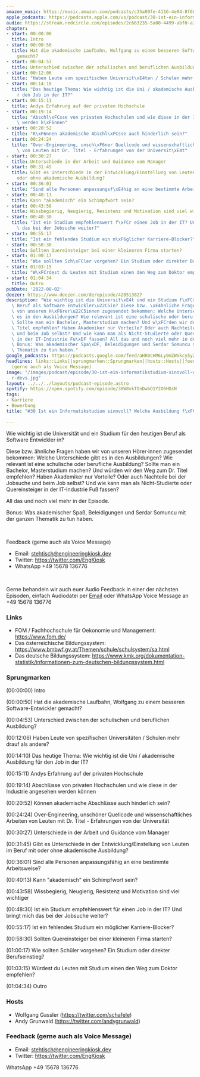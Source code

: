```yaml
---
amazon_music: https://music.amazon.com/podcasts/c35a09fe-4116-4e04-8f68-77d61b112e46/episodes/1b15c712-2594-484e-bbda-994564d8a21e/engineering-kiosk-30-ist-ein-informatikstudium-sinnvoll-welche-ausbildung-f%C3%BCr-devs
apple_podcasts: https://podcasts.apple.com/us/podcast/30-ist-ein-informatikstudium-sinnvoll-welche-ausbildung/id1603082924?i=1000574728229&uo=4
audio: https://stream.redcircle.com/episodes/2c663235-5a00-4499-abf0-a205f4ad2b39/stream.mp3
chapter:
- start: 00:00:00
  title: Intro
- start: 00:00:50
  title: Hat die akademische Laufbahn, Wolfgang zu einem besseren Software-Entwickler
    gemacht?
- start: 00:04:53
  title: Unterschied zwischen der schulischen und beruflichen Ausbildung?
- start: 00:12:06
  title: "Haben Leute von spezifischen Universit\xE4ten / Schulen mehr drauf als andere?"
- start: 00:14:10
  title: "Das heutige Thema: Wie wichtig ist die Uni / akademische Ausbildung f\xFC\
    r den Job in der IT?"
- start: 00:15:11
  title: Andys Erfahrung auf der privaten Hochschule
- start: 00:19:14
  title: "Abschl\xFCsse von privaten Hochschulen und wie diese in der Industrie angesehen\
    \ werden k\xF6nnen"
- start: 00:20:52
  title: "K\xF6nnen akademische Abschl\xFCsse auch hinderlich sein?"
- start: 00:24:24
  title: "Over-Engineering, unsch\xF6ner Quellcode und wissenschaftliches Arbeiten\
    \ von Leuten mit Dr. Titel - Erfahrungen von der Universit\xE4t"
- start: 00:30:27
  title: Unterschiede in der Arbeit und Guidance vom Manager
- start: 00:31:45
  title: Gibt es Unterschiede in der Entwicklung/Einstellung von Leuten im Beruf mit
    oder ohne akademische Ausbildung?
- start: 00:36:01
  title: "Sind alle Personen anpassungsf\xE4hig an eine bestimmte Arbeitsweise?"
- start: 00:40:13
  title: Kann "akademisch" ein Schimpfwort sein?
- start: 00:43:58
  title: Wissbegierig, Neugierig, Resistenz und Motivation sind viel wichtiger
- start: 00:48:30
  title: "Ist ein Studium empfehlenswert f\xFCr einen Job in der IT? Und bringt mich\
    \ das bei der Jobsuche weiter?"
- start: 00:55:17
  title: "Ist ein fehlendes Studium ein m\xF6glicher Karriere-Blocker?"
- start: 00:58:30
  title: Sollten Quereinsteiger bei einer kleineren Firma starten?
- start: 01:00:17
  title: "Wie sollten Sch\xFCler vorgehen? Ein Studium oder direkter Berufseinstieg?"
- start: 01:03:15
  title: "W\xFCrdest du Leuten mit Studium einen den Weg zum Doktor empfehlen?"
- start: 01:04:34
  title: Outro
pubDate: '2022-08-02'
deezer: https://www.deezer.com/de/episode/420513827
description: "Wie wichtig ist die Universit\xE4t und ein Studium f\xFCr den heutigen\
  \ Beruf als Software Entwickler\u22C5in? Diese bzw. \xE4hnliche Fragen haben wir\
  \ von unseren H\xF6rer\u22C5innen zugesendet bekommen: Welche Unterschiede gibt\
  \ es in den Ausbildungen? Wie relevant ist eine schulische oder berufliche Ausbildung?\
  \ Sollte man ein Bachelor, Masterstudium machen? Und w\xFCrden wir den Weg zum Dr.\
  \ Titel empfehlen? Haben Akademiker nur Vorteile? Oder auch Nachteile bei der Jobsuche\
  \ und beim Job selbst? Und wie kann man als Nicht-Studierte oder Quereinsteiger\
  \ in der IT-Industrie Fu\xDF fassen? All das und noch viel mehr in der Episode.\
  \ Bonus: Was akademischer Spa\xDF, Beleidigungen und Serdar Somuncu mit der ganzen\
  \ Thematik zu tun haben."
google_podcasts: https://podcasts.google.com/feed/aHR0cHM6Ly9mZWVkcy5yZWRjaXJjbGUuY29tLzBlY2ZkZmQ3LWZkYTEtNGMzZC05NTE1LTQ3NjcyN2Y5ZGY1ZQ/episode/M2Y5ZTJjN2ItOGYwZC00MTcwLWE4MGYtZTVkZmZkMjBlMzEw?sa=X&ved=0CAUQkfYCahcKEwiIjdzarrT5AhUAAAAAHQAAAAAQAQ
headlines: links::Links||sprungmarken::Sprungmarken||hosts::Hosts||feedback-gerne-auch-als-voice-message::Feedback
  (gerne auch als Voice Message)
image: "/images/podcast/episode/30-ist-ein-informatikstudium-sinnvoll-welche-ausbildung-f\xFC\
  r-devs.jpg"
layout: ../../../layouts/podcast-episode.astro
spotify: https://open.spotify.com/episode/3XW8vkTOnDwbO1Y2O6HDsN
tags:
- Karriere
- Bewerbung
title: "#30 Ist ein Informatikstudium sinnvoll? Welche Ausbildung f\xFCr Devs?"

---
```

<p>Wie wichtig ist die Universität und ein Studium für den heutigen Beruf als Software Entwickler⋅in?</p><p>Diese bzw. ähnliche Fragen haben wir von unseren Hörer⋅innen zugesendet bekommen: Welche Unterschiede gibt es in den Ausbildungen? Wie relevant ist eine schulische oder berufliche Ausbildung? Sollte man ein Bachelor, Masterstudium machen? Und würden wir den Weg zum Dr. Titel empfehlen? Haben Akademiker nur Vorteile? Oder auch Nachteile bei der Jobsuche und beim Job selbst? Und wie kann man als Nicht-Studierte oder Quereinsteiger in der IT-Industrie Fuß fassen?</p><p>All das und noch viel mehr in der Episode.</p><p>Bonus: Was akademischer Spaß, Beleidigungen und Serdar Somuncu mit der ganzen Thematik zu tun haben.</p><p><br></p><p>Feedback (gerne auch als Voice Message)</p><ul><li>Email: <a href="mailto:stehtisch@engineeringkiosk.dev" rel="nofollow">stehtisch@engineeringkiosk.dev</a></li><li>Twitter: <a href="https://twitter.com/EngKiosk" rel="nofollow">https://twitter.com/EngKiosk</a></li><li>WhatsApp +49 15678 136776</li></ul><p><br></p><p>Gerne behandeln wir auch euer Audio Feedback in einer der nächsten Episoden, einfach Audiodatei per <a href="https://engineeringkiosk.dev/kontakt/" rel="nofollow">Email</a> oder WhatsApp Voice Message an +49 15678 136776</p><h3 id="links">Links</h3><ul><li>FOM / Fachhochschule für Oekonomie und Management: <a href="https://www.fom.de/" rel="nofollow">https://www.fom.de/</a></li><li>Das österreichische Bildungssystem: <a href="https://www.bmbwf.gv.at/Themen/schule/schulsystem/sa.html" rel="nofollow">https://www.bmbwf.gv.at/Themen/schule/schulsystem/sa.html</a> </li><li>Das deutsche Bildungssystem: <a href="https://www.kmk.org/dokumentation-statistik/informationen-zum-deutschen-bildungssystem.html" rel="nofollow">https://www.kmk.org/dokumentation-statistik/informationen-zum-deutschen-bildungssystem.html</a> </li></ul><h3 id="sprungmarken">Sprungmarken</h3><p>(00:00:00) Intro</p><p>(00:00:50) Hat die akademische Laufbahn, Wolfgang zu einem besseren Software-Entwickler gemacht?</p><p>(00:04:53) Unterschied zwischen der schulischen und beruflichen Ausbildung?</p><p>(00:12:06) Haben Leute von spezifischen Universitäten / Schulen mehr drauf als andere?</p><p>(00:14:10) Das heutige Thema: Wie wichtig ist die Uni / akademische Ausbildung für den Job in der IT?</p><p>(00:15:11) Andys Erfahrung auf der privaten Hochschule</p><p>(00:19:14) Abschlüsse von privaten Hochschulen und wie diese in der Industrie angesehen werden können</p><p>(00:20:52) Können akademische Abschlüsse auch hinderlich sein?</p><p>(00:24:24) Over-Engineering, unschöner Quellcode und wissenschaftliches Arbeiten von Leuten mit Dr. Titel - Erfahrungen von der Universität</p><p>(00:30:27) Unterschiede in der Arbeit und Guidance vom Manager</p><p>(00:31:45) Gibt es Unterschiede in der Entwicklung/Einstellung von Leuten im Beruf mit oder ohne akademische Ausbildung?</p><p>(00:36:01) Sind alle Personen anpassungsfähig an eine bestimmte Arbeitsweise?</p><p>(00:40:13) Kann &#34;akademisch&#34; ein Schimpfwort sein?</p><p>(00:43:58) Wissbegierig, Neugierig, Resistenz und Motivation sind viel wichtiger</p><p>(00:48:30) Ist ein Studium empfehlenswert für einen Job in der IT? Und bringt mich das bei der Jobsuche weiter?</p><p>(00:55:17) Ist ein fehlendes Studium ein möglicher Karriere-Blocker?</p><p>(00:58:30) Sollten Quereinsteiger bei einer kleineren Firma starten?</p><p>(01:00:17) Wie sollten Schüler vorgehen? Ein Studium oder direkter Berufseinstieg?</p><p>(01:03:15) Würdest du Leuten mit Studium einen den Weg zum Doktor empfehlen?</p><p>(01:04:34) Outro</p><h3 id="hosts">Hosts</h3><ul><li>Wolfgang Gassler (<a href="https://twitter.com/schafele" rel="nofollow">https://twitter.com/schafele</a>)</li><li>Andy Grunwald (<a href="https://twitter.com/andygrunwald" rel="nofollow">https://twitter.com/andygrunwald</a>)</li></ul><h3 id="feedback-gerne-auch-als-voice-message">Feedback (gerne auch als Voice Message)</h3><ul><li>Email: <a href="mailto:stehtisch@engineeringkiosk.dev" rel="nofollow">stehtisch@engineeringkiosk.dev</a></li><li>Twitter: <a href="https://twitter.com/EngKiosk" rel="nofollow">https://twitter.com/EngKiosk</a></li></ul><p>WhatsApp +49 15678 136776</p>